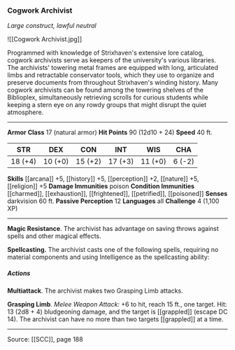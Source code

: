 ### Cogwork Archivist
_Large construct, lawful neutral_

![[Cogwork Archivist.jpg]]

Programmed with knowledge of Strixhaven's extensive lore catalog, cogwork archivists serve as keepers of the university's various libraries. The archivists' towering metal frames are equipped with long, articulated limbs and retractable conservator tools, which they use to organize and preserve documents from throughout Strixhaven's winding history. Many cogwork archivists can be found among the towering shelves of the Biblioplex, simultaneously retrieving scrolls for curious students while keeping a stern eye on any rowdy groups that might disrupt the quiet atmosphere.




---

**Armor Class** 17 (natural armor)
**Hit Points** 90 (12d10 + 24)
**Speed** 40 ft.

| STR     | DEX     | CON     | INT     | WIS     | CHA     |
|---------|---------|---------|---------|---------|---------|
| 18 (+4) | 10 (+0) | 15 (+2) | 17 (+3) | 11 (+0) | 6 (-2) |

**Skills** [[arcana]] +5, [[history]] +5, [[perception]] +2, [[nature]] +5, [[religion]] +5
**Damage Immunities** poison
**Condition Immunities** [[charmed]], [[exhaustion]], [[frightened]], [[petrified]], [[poisoned]]
**Senses** darkvision 60 ft.
**Passive Perception** 12
**Languages** all
**Challenge** 4 (1,100 XP)

---

**Magic Resistance**. The archivist has advantage on saving throws against spells and other magical effects.

**Spellcasting.** The archivist casts one of the following spells, requiring no material components and using Intelligence as the spellcasting ability:

##### Actions
**Multiattack**. The archivist makes two Grasping Limb attacks.

**Grasping Limb**. _Melee Weapon Attack:_ +6 to hit, reach 15 ft., one target. Hit: 13 (2d8 + 4) bludgeoning damage, and the target is [[grappled]] (escape DC 14). The archivist can have no more than two targets [[grappled]] at a time.


---

Source: [[SCC]], page 188